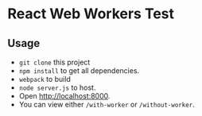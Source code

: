 # React Web Workers Test

## Usage

- `git clone` this project
- `npm install` to get all dependencies.
- `webpack` to build
- `node server.js` to host.
- Open [http://localhost:8000](http://localhost:8000).
- You can view either `/with-worker` or `/without-worker`.
